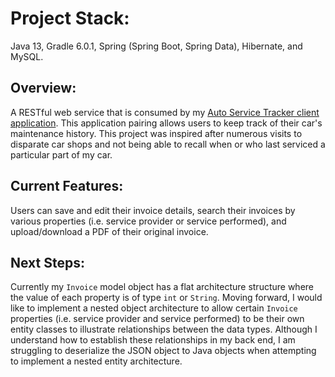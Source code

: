 # Project Stack:
Java 13, Gradle 6.0.1, Spring (Spring Boot, Spring Data), Hibernate, and MySQL.

## Overview:
A RESTful web service that is consumed by my [Auto Service Tracker client application](https://github.com/achang209/auto-service-tracker-client/blob/master/README.md). 
This application pairing allows users to keep track of their car's maintenance history. This project was inspired after numerous
visits to disparate car shops and not being able to recall when or who last serviced a particular part of my car.

## Current Features:
Users can save and edit their invoice details, search their invoices by various properties (i.e. service provider or service performed),
and upload/download a PDF of their original invoice.

## Next Steps:
Currently my `Invoice` model object has a flat architecture structure where the value of each property is of type `int`
or `String`. Moving forward, I would like to implement a nested object architecture to allow certain `Invoice` properties 
(i.e. service provider and service performed) to be their own entity classes to illustrate relationships between the data types.
Although I understand how to establish these relationships in my back end, I am struggling to deserialize the JSON object to Java objects
when attempting to implement a nested entity architecture.
